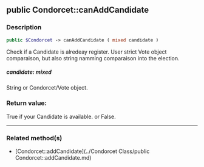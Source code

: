 ## public Condorcet::canAddCandidate

### Description    

```php
public $Condorcet -> canAddCandidate ( mixed candidate )
```

Check if a Candidate is alredeay register. User strict Vote object comparaison, but also string namming comparaison into the election.    


##### **candidate:** *mixed*   
String or Condorcet/Vote object.    



### Return value:   

True if your Candidate is available. or False.


---------------------------------------

### Related method(s)      

* [Condorcet::addCandidate](../Condorcet Class/public Condorcet::addCandidate.md)    
